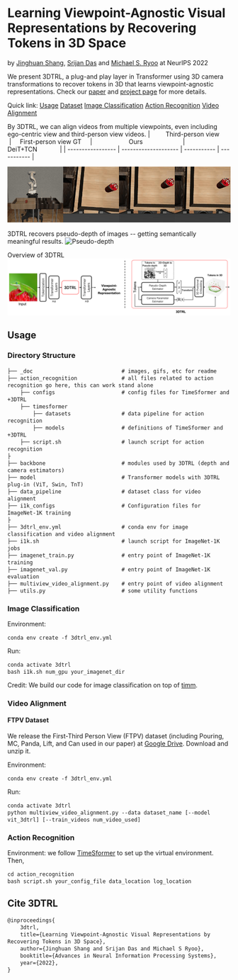 # Learning Viewpoint-Agnostic Visual Representations by Recovering Tokens in 3D Space
by [Jinghuan Shang](https://www3.cs.stonybrook.edu/~jishang/), [Srijan Das](https://srijandas07.github.io/) and [Michael S. Ryoo](http://michaelryoo.com/) at NeurIPS 2022

We present 3DTRL, a plug-and play layer in Transformer using 3D camera transformations to recover tokens in 3D that learns viewpoint-agnostic representations.
Check our [paper](https://arxiv.org/abs/2206.11895) and [project page](https://www3.cs.stonybrook.edu/~jishang/3dtrl/3dtrl.html) for more details.

Quick link: [Usage](#usage) [Dataset](#ftpv-dataset) [Image Classification](#image-classification) [Action Recognition](#action-recognition) [Video Alignment](#video-alignment)

By 3DTRL, we can align videos from multiple viewpoints, even including ego-centric view and third-person view videos.
| &nbsp; &nbsp; &nbsp; &nbsp; Third-person view &nbsp;	&nbsp; &nbsp; &nbsp;| &nbsp; &nbsp; First-person view GT &nbsp; &nbsp; |   &nbsp; &nbsp; &nbsp; &nbsp; &nbsp; &nbsp; &nbsp; &nbsp; &nbsp; &nbsp;   Ours   &nbsp; &nbsp; &nbsp; &nbsp; &nbsp; &nbsp; &nbsp; &nbsp; &nbsp; &nbsp; &nbsp;  |   &nbsp; &nbsp; &nbsp; &nbsp; &nbsp; &nbsp; &nbsp; &nbsp; &nbsp; DeiT+TCN  &nbsp; &nbsp; &nbsp; &nbsp; &nbsp; &nbsp; |
| ----------------- | -------------------- | ----------- | ----------- |

![Multi-view Video Alignment Results](_doc/3dtrl_can_mh.gif)

3DTRL recovers pseudo-depth of images -- getting semantically meaningful results.
![Pseudo-depth](_doc/pseudo_depth_demo2.gif)

Overview of 3DTRL
![3DTRL](_doc/overview_white.png)

## Usage

### Directory Structure

```
├── _doc                            # images, gifs, etc for readme
├── action_recognition              # all files related to action recognition go here, this can work stand alone
    ├── configs                     # config files for TimeSformer and +3DTRL
    ├── timesformer
        ├── datasets                # data pipeline for action recognition
        ├── models                  # definitions of TimeSformer and +3DTRL
    ├── script.sh                   # launch script for action recognition
├
├── backbone                        # modules used by 3DTRL (depth and camera estimators)
├── model                           # Transformer models with 3DTRL plug-in (ViT, Swin, TnT)
├── data_pipeline                   # dataset class for video alignment
├── i1k_configs                     # Configuration files for ImageNet-1K training
├
├── 3dtrl_env.yml                   # conda env for image classification and video alignment
├── i1k.sh                          # launch script for ImageNet-1K jobs
├── imagenet_train.py               # entry point of ImageNet-1K training
├── imagenet_val.py                 # entry point of ImageNet-1K evaluation
├── multiview_video_alignment.py    # entry point of video alignment
├── utils.py                        # some utility functions
```

### Image Classification
Environment:
```
conda env create -f 3dtrl_env.yml
```

Run:
```
conda activate 3dtrl
bash i1k.sh num_gpu your_imagenet_dir
```

Credit: We build our code for image classification on top of [timm](https://github.com/rwightman/pytorch-image-models).

### Video Alignment
#### FTPV Dataset
We release the First-Third Person View (FTPV) dataset (including Pouring, MC, Panda, Lift, and Can used in our paper) at [Google Drive](https://drive.google.com/file/d/14chFXCi74rmd086-QPoAbOcRA-sGcwXn/view?usp=share_link). Download and unzip it.

Environment:
```
conda env create -f 3dtrl_env.yml
```

Run:
```
conda activate 3dtrl
python multiview_video_alignment.py --data dataset_name [--model vit_3dtrl] [--train_videos num_video_used]
```


### Action Recognition
Environment: we follow [TimeSformer](https://github.com/facebookresearch/TimeSformer) to set up the virtual environment. Then,
```
cd action_recognition
bash script.sh your_config_file data_location log_location
```


## Cite 3DTRL
```
@inproceedings{
    3dtrl,
    title={Learning Viewpoint-Agnostic Visual Representations by Recovering Tokens in 3D Space},
    author={Jinghuan Shang and Srijan Das and Michael S Ryoo},
    booktitle={Advances in Neural Information Processing Systems},
    year={2022},
}
```
